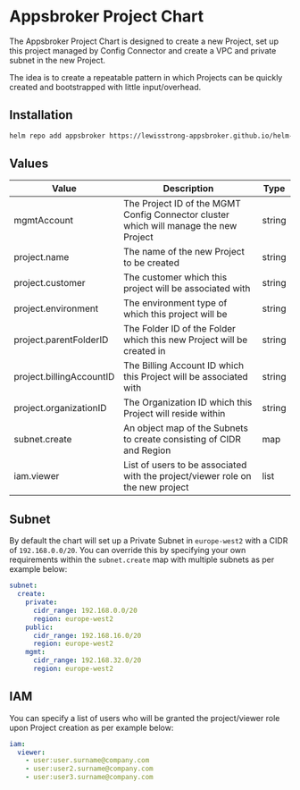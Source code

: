 # Appsbroker Project Chart

The Appsbroker Project Chart is designed to create a new Project, set up this project managed by Config Connector and create a VPC and private subnet in the new Project.

The idea is to create a repeatable pattern in which Projects can be quickly created and bootstrapped with little input/overhead.

## Installation

```bash
helm repo add appsbroker https://lewisstrong-appsbroker.github.io/helm-charts/
```

## Values

| Value                    | Description                                                                           | Type   | 
| -----------              | -----------                                                                           | ---    |
| mgmtAccount              | The Project ID of the MGMT Config Connector cluster which will manage the new Project | string |
| project.name             | The name of the new Project to be created                                             | string |
| project.customer         | The customer which this project will be associated with                               | string |
| project.environment      | The environment type of which this project will be                                    | string |
| project.parentFolderID   | The Folder ID of the Folder which this new Project will be created in                 | string |
| project.billingAccountID | The Billing Account ID which this Project will be associated with                     | string |
| project.organizationID   | The Organization ID which this Project will reside within                             | string |
| subnet.create            | An object map of the Subnets to create consisting of CIDR and Region                  | map    |
| iam.viewer               | List of users to be associated with the project/viewer role on the new project        | list   |

## Subnet

By default the chart will set up a Private Subnet in `europe-west2` with a CIDR of `192.168.0.0/20`. You can override this by specifying your own requirements within the `subnet.create` map with multiple subnets as per example below:

```yaml
subnet:
  create:
    private:
      cidr_range: 192.168.0.0/20
      region: europe-west2
    public:
      cidr_range: 192.168.16.0/20
      region: europe-west2
    mgmt:
      cidr_range: 192.168.32.0/20
      region: europe-west2
```

## IAM

You can specify a list of users who will be granted the project/viewer role upon Project creation as per example below:

```yaml
iam:
  viewer:
    - user:user.surname@company.com
    - user:user2.surname@company.com
    - user:user3.surname@company.com
```